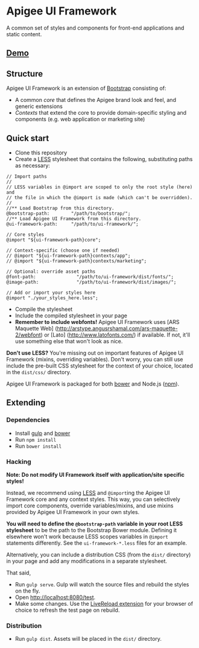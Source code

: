 # Apigee UI Framework

A common set of styles and components for front-end applications and static content.

## [Demo](http://apigee.github.io/ui-framework/test/)

## Structure

Apigee UI Framework is an extension of [Bootstrap](http://getbootstrap.com/) consisting
of:

* A common *core* that defines the Apigee brand look and feel, and generic extensions
* *Contexts* that extend the core to provide domain-specific styling and components (e.g. web
  application or marketing site)

## Quick start

* Clone this repository
* Create a [LESS](http://lesscss.org/) stylesheet that contains the following,
substituting paths as necessary:

```
// Import paths
//
// LESS variables in @import are scoped to only the root style (here) and
// the file in which the @import is made (which can't be overridden).
//
//** Load Bootstrap from this directory.
@bootstrap-path:        "/path/to/bootstrap/";
//** Load Apigee UI Framework from this directory.
@ui-framework-path:     "/path/to/ui-framework/";

// Core styles
@import "${ui-framework-path}core";

// Context-specific (choose one if needed)
// @import "${ui-framework-path}contexts/app";
// @import "${ui-framework-path}contexts/marketing";

// Optional: override asset paths
@font-path:               "/path/to/ui-framework/dist/fonts/";
@image-path:              "/path/to/ui-framework/dist/images/";

// Add or import your styles here
@import "./your_styles_here.less";
```

* Compile the stylesheet
* Include the compiled stylesheet in your page
* **Remember to include webfonts!** Apigee UI Framework uses [ARS Maquette Web]
(http://arstype.angusrshamal.com/ars-maquette-2/webfont) or [Lato]
(http://www.latofonts.com/) if available. If not, it'll use something else
that won't look as nice.

**Don't use LESS?** You're missing out on important features of Apigee UI Framework (mixins,
overriding variables). Don't worry, you can still use include the pre-built CSS stylesheet
for the context of your choice, located in the `dist/css/` directory.

Apigee UI Framework is packaged for both [bower](http://bower.io/) and
Node.js ([npm](https://www.npmjs.org/)).

## Extending

### Dependencies

* Install [gulp](http://gulpjs.com/) and [bower](http://bower.io/)
* Run `npm install`
* Run `bower install`

### Hacking

**Note: Do not modify UI Framework itself with application/site specific styles!**

Instead, we recommend using [LESS](http://lesscss.org/) and `@import`ing
the Apigee UI Framework core and any context styles. This way, you can selectively
import core components, override variables/mixins, and use mixins provided by
Apigee UI Framework in your own styles.

**You will need to define the `@bootstrap-path` variable in your root
LESS stylesheet** to be the path to the Bootstrap Bower module. Defining it
elsewhere won't work because LESS scopes variables in `@import` statements
differently. See the `ui-framework-*.less` files for an example.

Alternatively, you can include a distribution CSS (from the `dist/`
directory) in your page and add any modifications in a separate stylesheet.

That said,

* Run `gulp serve`. Gulp will watch the source files and rebuild the styles on the fly. 
* Open [http://localhost:8080/test](http://localhost:8080/test).
* Make some changes. Use the [LiveReload extension](http://feedback.livereload.com/knowledgebase/articles/86242-how-do-i-install-and-use-the-browser-extensions-)
for your browser of choice to refresh the test page on rebuild.

### Distribution

* Run `gulp dist`. Assets will be placed in the `dist/` directory.
